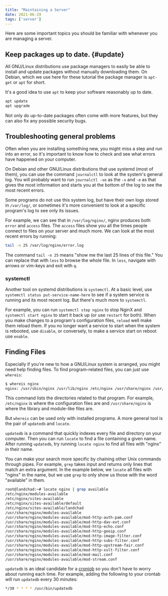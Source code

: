```yaml
---
title: "Maintaining a Server"
date: 2021-06-29
tags: ['server']
---
```

Here are some important topics you should be familiar with whenever you
are managing a server.

## Keep packages up to date. {#update}

All GNU/Linux distributions use package managers to easily be able to
install and update packages without manually downloading them. On
Debian, which we use here for these tutorial the package manager is
`apt-get` or `apt` for short.

It\'s a good idea to use `apt` to keep your software reasonably up to
date.

```sh
apt update
apt upgrade
```

Not only do up-to-date packages often come with more features, but they
can also fix any possible security bugs.

## Troubleshooting general problems

Often when you are installing something new, you might miss a step and
run into an error, so it\'s important to know how to check and see what
errors have happened on your computer.

On Debian and other GNU/Linux distributions that use systemd (most of
them), you can use the command `journalctl` to look at the system\'s
general log. You will probably want to run `journalctl -xe` as the `-x`
and `-e` as that gives the most information and starts you at the bottom
of the log to see the most recent errors.

Some programs do not use this system log, but have their own logs stored
in `/var/log/`, or sometimes it\'s more convenient to look at a specific
program\'s log to see only its issues.

For example, we can see that in `/var/log/nginx/`, nginx produces both
`error` and `access` files. The `access` files show you all the times
people connect to files on your server and much more. We can look at the
most recent errors by running:

```sh
tail -n 25 /var/log/nginx/error.log
```

The command `tail -n 25` means \"show me the last 25 lines of this
file.\" You can replace that with `less` to browse the whole file. In
`less`, navigate with arrows or vim-keys and exit with `q`.

### systemctl

Another tool on systemd distributions is `systemctl`. At a basic level,
use `systemctl status put-service-name-here` to see if a system service
is running and its most recent log. But there\'s much more to
`systemctl`.

For example, you can run `systemctl stop nginx` to stop NginX and
`systemctl start nginx` to start it back up (or use `restart` for both).
When you make changes to a program\'s configuration files, `reload` well
make them reload them. If you no longer want a service to start when the
system is rebooted, use `disable`, or conversely, to make a service
start on reboot use `enable`.

## Finding Files

Especially if you\'re new to how a GNU/Linux system is arranged, you
might need help finding files. To find program-related files, you can
just use `whereis`:

```sh
$ whereis nginx
nginx: /usr/sbin/nginx /usr/lib/nginx /etc/nginx /usr/share/nginx /usr/share/man/man8/nginx.8.gz
```

This command lists the directories related to that program. For example,
`/etc/nginx` is where the configuration files are and `/usr/share/nginx`
is where the library and module-like files are.

But `whereis` can be used only with installed programs. A more general
tool is the pair of `updatedb` and `locate`.

`updatedb` is a command that quickly indexes every file and directory on
your computer. Then you can run `locate` to find a file containing a
given name. After running `updatedb`, try running `locate nginx` to find
all files with \"nginx\" in their name.

You can make your search more specific by chaining other Unix commands
through pipes. For example, `grep` takes input and returns only lines
that match an extra argument. In the example below, we `locate` all
files with \"nginx\" in the name, but we use `grep` to only show us
those with the word \"available\" in them.

```sh
root@landchad:~# locate nginx | grep available
/etc/nginx/modules-available
/etc/nginx/sites-available
/etc/nginx/sites-available/default
/etc/nginx/sites-available/landchad
/usr/share/nginx/modules-available
/usr/share/nginx/modules-available/mod-http-auth-pam.conf
/usr/share/nginx/modules-available/mod-http-dav-ext.conf
/usr/share/nginx/modules-available/mod-http-echo.conf
/usr/share/nginx/modules-available/mod-http-geoip.conf
/usr/share/nginx/modules-available/mod-http-image-filter.conf
/usr/share/nginx/modules-available/mod-http-subs-filter.conf
/usr/share/nginx/modules-available/mod-http-upstream-fair.conf
/usr/share/nginx/modules-available/mod-http-xslt-filter.conf
/usr/share/nginx/modules-available/mod-mail.conf
/usr/share/nginx/modules-available/mod-stream.conf
```

`updatedb` is an ideal candidate for a [cronjob](/cron) so you
don\'t have to worry about running each time. For example, adding the
following to your crontab will run `updatedb` every 30 minutes:

```sh
*/30 * * * * /usr/bin/updatedb
```
